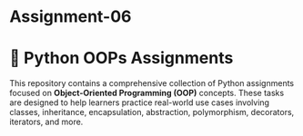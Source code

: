 # Assignment-06

# 🧠 Python OOPs Assignments

This repository contains a comprehensive collection of Python assignments focused on **Object-Oriented Programming (OOP)** concepts. These tasks are designed to help learners practice real-world use cases involving classes, inheritance, encapsulation, abstraction, polymorphism, decorators, iterators, and more.